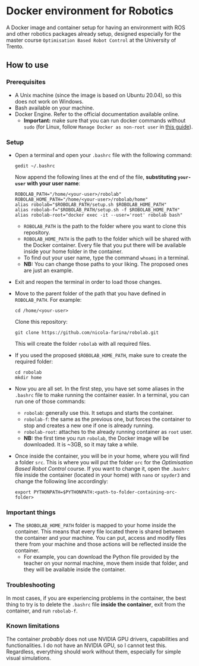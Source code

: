 # Docker environment for Robotics
A Docker image and container setup for having an environment with ROS and other robotics packages already setup, designed especially for the master course `Optimisation Based Robot Control` at the University of Trento.

## How to use
### Prerequisites
- A Unix machine (since the image is based on Ubuntu 20.04), so this does not work on Windows.
- Bash available on your machine.
- Docker Engine. Refer to the official documentation available online.
  - **Important:** make sure that you can run docker commands without `sudo` (for Linux, follow `Manage Docker as non-root user` in [this guide](https://docs.docker.com/engine/install/linux-postinstall/)).
  
### Setup
- Open a terminal and open your `.bashrc` file with the following command:
  ```
  gedit ~/.bashrc
  ```
  Now append the following lines at the end of the file, **substituting `your-user` with your user name**:
  ```
  ROBOLAB_PATH="/home/<your-user>/robolab"
  ROBOLAB_HOME_PATH="/home/<your-user>/robolab/home"
  alias robolab="$ROBOLAB_PATH/setup.sh $ROBOLAB_HOME_PATH"
  alias robolab-f="$ROBOLAB_PATH/setup.sh -f $ROBOLAB_HOME_PATH"
  alias robolab-root="docker exec -it --user='root' robolab bash"
  ```
  - `ROBOLAB_PATH` is the path to the folder where you want to clone this repository.
  - `ROBOLAB_HOME_PATH` is the path to the folder which will be shared with the Docker container. Every file that you put there will be available inside your home folder in the container.
  - To find out your user name, type the command `whoami` in a terminal.
  - **NB:** You can change those paths to your liking. The proposed ones are just an example.
  
- Exit and reopen the terminal in order to load those changes.
  
- Move to the parent folder of the path that you have defined in `ROBOLAB_PATH`. For example:
  ```
  cd /home/<your-user>
  ```
  Clone this repository:
  ```
  git clone https://github.com/nicola-farina/robolab.git
  ```
  This will create the folder `robolab` with all required files.

- If you used the proposed `$ROBOLAB_HOME_PATH`, make sure to create the required folder:
  ```
  cd robolab
  mkdir home
  ```

- Now you are all set. In the first step, you have set some aliases in the `.bashrc` file to make running the container easier. In a terminal, you can run one of those commands:
  - `robolab`: generally use this. It setups and starts the container.
  - `robolab-f`: the same as the previous one, but forces the container to stop and creates a new one if one is already running.
  - `robolab-root`: attaches to the already running container as `root` user.
  - **NB:** the first time you run `robolab`, the Docker image will be downloaded. It is ~3GB, so it may take a while.
  
- Once inside the container, you will be in your home, where you will find a folder `src`. This is where you will put the folder `orc` for the *Optimisation Based Robot Control* course. If you want to change it, open the `.bashrc` file inside the container (located in your home) with `nano` or `spyder3` and change the following line accordingly: 
  ```
  export PYTHONPATH=$PYTHONPATH:<path-to-folder-containing-orc-folder>
  ```

### Important things
- The `$ROBOLAB_HOME_PATH` folder is mapped to your home inside the container. This means that every file located there is shared between the container and your machine. You can put, access and modify files there from your machine and those actions will be reflected inside the container.
  - For example, you can download the Python file provided by the teacher on your normal machine, move them inside that folder, and they will be available inside the container. 

### Troubleshooting
In most cases, if you are experiencing problems in the container, the best thing to try is to delete the `.bashrc` file **inside the container**, exit from the container, and run `robolab-f`.

### Known limitations
The container *probably* does not use NVIDIA GPU drivers, capabilities and functionalities. I do not have an NVIDIA GPU, so I cannot test this. Regardless, everything should work without them, especially for simple visual simulations.
